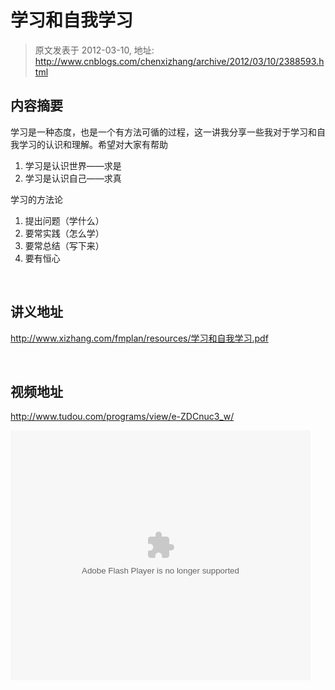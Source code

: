 # 学习和自我学习 
> 原文发表于 2012-03-10, 地址: http://www.cnblogs.com/chenxizhang/archive/2012/03/10/2388593.html 


<h2>内容摘要</h2> <p>学习是一种态度，也是一个有方法可循的过程，这一讲我分享一些我对于学习和自我学习的认识和理解。希望对大家有帮助</p> <ol> <li>学习是认识世界——求是  <li>学习是认识自己——求真</li></ol> <p>学习的方法论</p> <ol> <li>提出问题（学什么）  <li>要常实践（怎么学）  <li>要常总结（写下来）  <li>要有恒心</li></ol> <p>&nbsp; <h2>讲义地址</h2> <p><a href="http://www.xizhang.com/fmplan/resources/学习和自我学习.pdf">http://www.xizhang.com/fmplan/resources/学习和自我学习.pdf</a></p> <p>&nbsp;</p> <h2>视频地址</h2> <p><a title="http://www.tudou.com/programs/view/e-ZDCnuc3_w/" href="http://www.tudou.com/programs/view/e-ZDCnuc3_w/">http://www.tudou.com/programs/view/e-ZDCnuc3_w/</a></p> <p><embed src="http://www.tudou.com/v/e-ZDCnuc3_w/&amp;rpid=101037296&amp;resourceId=101037296_05_05_99/v.swf" type="application/x-shockwave-flash" allowscriptaccess="always" allowfullscreen="true" wmode="opaque" width="480" height="400"></embed></p>